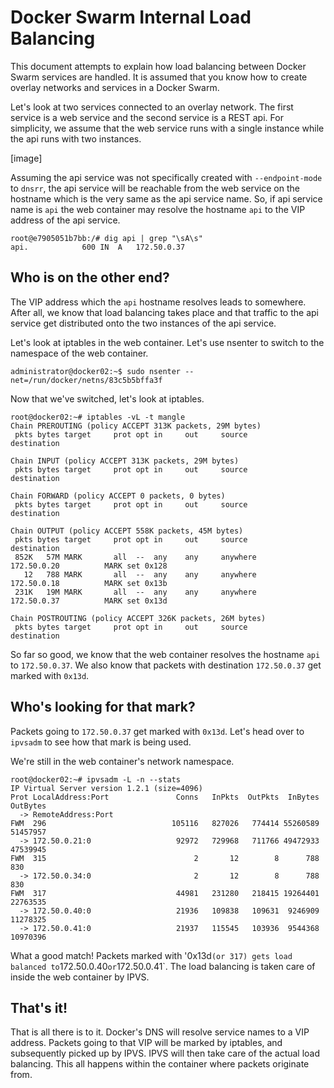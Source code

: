 # Docker Swarm Internal Load Balancing

This document attempts to explain how load balancing between Docker Swarm services are handled. It is assumed
that you know how to create overlay networks and services in a Docker Swarm. 

Let's look at two services connected to an overlay network. The first service is a web service and the second
service is a REST api. For simplicity, we assume that the web service runs with a single instance while the api 
runs with two instances.

[image]

Assuming the api service was not specifically created with `--endpoint-mode` to `dnsrr`, the api service will be
reachable from the web service on the hostname which is the very same as the api service name. So, if api service 
name is `api` the web container may resolve the hostname `api` to the VIP address of the api service.

```
root@e7905051b7bb:/# dig api | grep "\sA\s"
api.			600	IN	A	172.50.0.37
```


## Who is on the other end?

The VIP address which the `api` hostname resolves leads to somewhere. After all, we know that load balancing takes
place and that traffic to the api service get distributed onto the two instances of the api service. 

Let's look at iptables in the web container. Let's use nsenter to switch to the namespace of the web container.

`administrator@docker02:~$ sudo nsenter --net=/run/docker/netns/83c5b5bffa3f`

Now that we've switched, let's look at iptables.

```
root@docker02:~# iptables -vL -t mangle
Chain PREROUTING (policy ACCEPT 313K packets, 29M bytes)
 pkts bytes target     prot opt in     out     source               destination         

Chain INPUT (policy ACCEPT 313K packets, 29M bytes)
 pkts bytes target     prot opt in     out     source               destination         

Chain FORWARD (policy ACCEPT 0 packets, 0 bytes)
 pkts bytes target     prot opt in     out     source               destination         

Chain OUTPUT (policy ACCEPT 558K packets, 45M bytes)
 pkts bytes target     prot opt in     out     source               destination         
 852K   57M MARK       all  --  any    any     anywhere             172.50.0.20          MARK set 0x128
   12   788 MARK       all  --  any    any     anywhere             172.50.0.18          MARK set 0x13b
 231K   19M MARK       all  --  any    any     anywhere             172.50.0.37          MARK set 0x13d

Chain POSTROUTING (policy ACCEPT 326K packets, 26M bytes)
 pkts bytes target     prot opt in     out     source               destination         
```

So far so good, we know that the web container resolves the hostname `api` to `172.50.0.37`. We also know that packets
with destination `172.50.0.37` get marked with `0x13d`. 

## Who's looking for that mark?

Packets going to `172.50.0.37` get marked with `0x13d`. Let's head over to `ipvsadm` to see how that mark is being used.

We're still in the web container's network namespace.

```
root@docker02:~# ipvsadm -L -n --stats
IP Virtual Server version 1.2.1 (size=4096)
Prot LocalAddress:Port               Conns   InPkts  OutPkts  InBytes OutBytes
  -> RemoteAddress:Port
FWM  296                            105116   827026   774414 55260589 51457957
  -> 172.50.0.21:0                   92972   729968   711766 49472933 47539945
FWM  315                                 2       12        8      788      830
  -> 172.50.0.34:0                       2       12        8      788      830
FWM  317                             44981   231280   218415 19264401 22763535
  -> 172.50.0.40:0                   21936   109838   109631  9246909 11278325
  -> 172.50.0.41:0                   21937   115545   103936  9544368 10970396
```

What a good match! Packets marked with '0x13d` (or 317) gets load balanced to `172.50.0.40` or `172.50.0.41`. The load
balancing is taken care of inside the web container by IPVS. 

## That's it!

That is all there is to it. Docker's DNS will resolve service names to a VIP address. Packets going to that VIP will be
marked by iptables, and subsequently picked up by IPVS. IPVS will then take care of the actual load balancing. This all
happens within the container where packets originate from.
